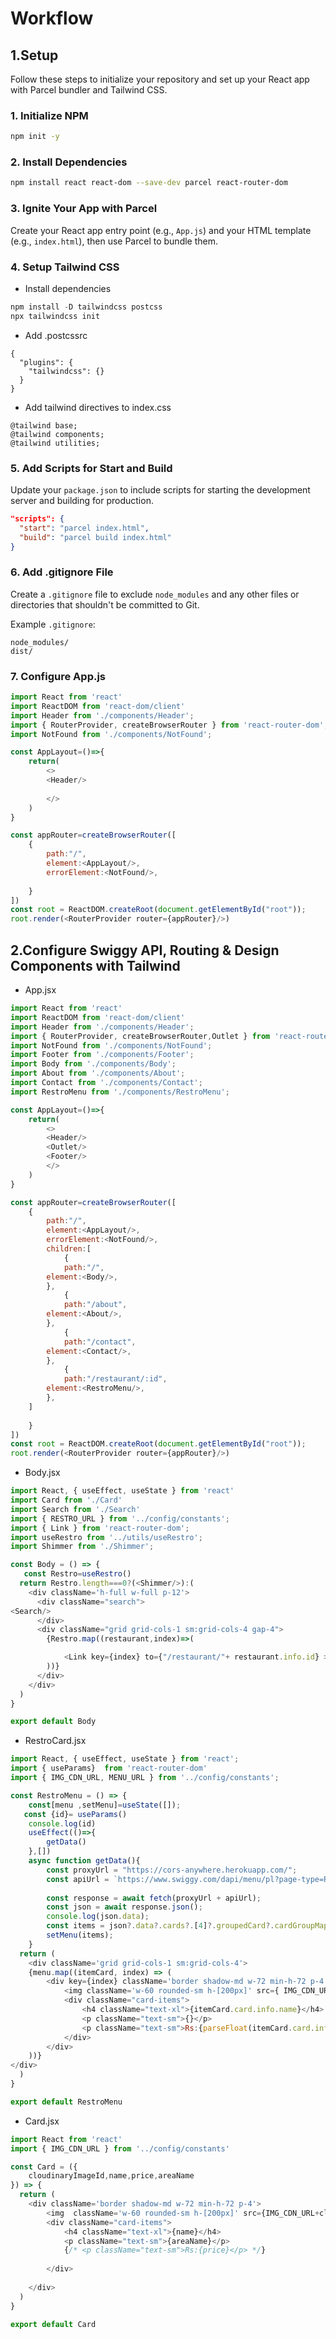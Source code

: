 # Workflow

## 1.Setup

Follow these steps to initialize your repository and set up your React app with Parcel bundler and Tailwind CSS.

### 1. Initialize NPM

```bash
npm init -y
```

### 2. Install Dependencies

```bash
npm install react react-dom --save-dev parcel react-router-dom 
```

### 3. Ignite Your App with Parcel

Create your React app entry point (e.g., `App.js`) and your HTML template (e.g., `index.html`), then use Parcel to bundle them.

### 4. Setup Tailwind CSS

- Install dependencies
```js
npm install -D tailwindcss postcss
npx tailwindcss init
```
- Add .postcssrc
```
{
  "plugins": {
    "tailwindcss": {}
  }
}
```
- Add tailwind directives to index.css
```
@tailwind base;
@tailwind components;
@tailwind utilities;
```

### 5. Add Scripts for Start and Build

Update your `package.json` to include scripts for starting the development server and building for production.

```json
"scripts": {
  "start": "parcel index.html",
  "build": "parcel build index.html"
}
```

### 6. Add .gitignore File

Create a `.gitignore` file to exclude `node_modules` and any other files or directories that shouldn't be committed to Git.

Example `.gitignore`:

```plaintext
node_modules/
dist/
```
### 7. Configure App.js 

```js
import React from 'react'
import ReactDOM from 'react-dom/client'
import Header from './components/Header';
import { RouterProvider, createBrowserRouter } from 'react-router-dom';
import NotFound from './components/NotFound';

const AppLayout=()=>{
    return(
        <>
        <Header/>
        
        </>
    )
}

const appRouter=createBrowserRouter([
    {
        path:"/",
        element:<AppLayout/>,
        errorElement:<NotFound/>,
       
    }
])
const root = ReactDOM.createRoot(document.getElementById("root"));
root.render(<RouterProvider router={appRouter}/>)
```

## 2.Configure Swiggy API, Routing & Design Components with Tailwind
- App.jsx
```js
import React from 'react'
import ReactDOM from 'react-dom/client'
import Header from './components/Header';
import { RouterProvider, createBrowserRouter,Outlet } from 'react-router-dom';
import NotFound from './components/NotFound';
import Footer from './components/Footer';
import Body from './components/Body';
import About from './components/About';
import Contact from './components/Contact';
import RestroMenu from './components/RestroMenu';

const AppLayout=()=>{
    return(
        <>
        <Header/>
        <Outlet/>
        <Footer/>
        </>
    )
}

const appRouter=createBrowserRouter([
    {
        path:"/",
        element:<AppLayout/>,
        errorElement:<NotFound/>,
        children:[
            {
            path:"/",
        element:<Body/>,
        },
            {
            path:"/about",
        element:<About/>,
        },
            {
            path:"/contact",
        element:<Contact/>,
        },
            {
            path:"/restaurant/:id",
        element:<RestroMenu/>,
        },
    ]
       
    }
])
const root = ReactDOM.createRoot(document.getElementById("root"));
root.render(<RouterProvider router={appRouter}/>)
```
- Body.jsx
```js
import React, { useEffect, useState } from 'react'
import Card from './Card'
import Search from './Search'
import { RESTRO_URL } from '../config/constants';
import { Link } from 'react-router-dom';
import useRestro from '../utils/useRestro';
import Shimmer from './Shimmer';

const Body = () => {
   const Restro=useRestro()
  return Restro.length===0?(<Shimmer/>):(
    <div className='h-full w-full p-12'>
      <div className="search">
<Search/>
      </div>
      <div className="grid grid-cols-1 sm:grid-cols-4 gap-4">
        {Restro.map((restaurant,index)=>(

            <Link key={index} to={"/restaurant/"+ restaurant.info.id} ><Card  {...restaurant.info}/></Link>
        ))}
      </div>
    </div>
  )
}

export default Body
```
- RestroCard.jsx
```js
import React, { useEffect, useState } from 'react';
import { useParams}  from 'react-router-dom'
import { IMG_CDN_URL, MENU_URL } from '../config/constants';

const RestroMenu = () => {
    const[menu ,setMenu]=useState([]);
   const {id}= useParams()
    console.log(id)
    useEffect(()=>{
        getData()
    },[])
    async function getData(){
        const proxyUrl = "https://cors-anywhere.herokuapp.com/";
        const apiUrl = `https://www.swiggy.com/dapi/menu/pl?page-type=REGULAR_MENU&complete-menu=true&lat=28.65420&lng=77.23730&restaurantId=${id}&catalog_qa=undefined&isMenuUx4=true&submitAction=ENTER`;
    
        const response = await fetch(proxyUrl + apiUrl);
        const json = await response.json();
        console.log(json.data);
        const items = json?.data?.cards?.[4]?.groupedCard?.cardGroupMap?.REGULAR?.cards?.[1]?.card?.card?.itemCards || [];
        setMenu(items);
    }
  return (
    <div className='grid grid-cols-1 sm:grid-cols-4'>
    {menu.map((itemCard, index) => (
        <div key={index} className='border shadow-md w-72 min-h-72 p-4'>
            <img className='w-60 rounded-sm h-[200px]' src={ IMG_CDN_URL + itemCard.card.info.imageId} alt="img" />
            <div className="card-items">
                <h4 className="text-xl">{itemCard.card.info.name}</h4>
                <p className="text-sm">{}</p>
                <p className="text-sm">Rs:{parseFloat(itemCard.card.info.price/100).toFixed(2)}</p>
            </div>
        </div>
    ))}
</div>
  )
}

export default RestroMenu
```
- Card.jsx
```js
import React from 'react'
import { IMG_CDN_URL } from '../config/constants'

const Card = ({
    cloudinaryImageId,name,price,areaName
}) => {
  return (
    <div className='border shadow-md w-72 min-h-72 p-4'>
        <img  className='w-60 rounded-sm h-[200px]' src={IMG_CDN_URL+cloudinaryImageId} alt="img" />
        <div className="card-items">
            <h4 className="text-xl">{name}</h4>
            <p className="text-sm">{areaName}</p>
            {/* <p className="text-sm">Rs:{price}</p> */}
         
        </div>
      
    </div>
  )
}

export default Card
```

